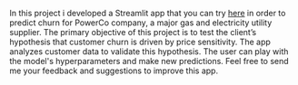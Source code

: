 In this project i developed a Streamlit app that you can try [here](https://powerco-customer-churn-prediction-vw52ttxrxuqys3w2w2ap9v.streamlit.app) in order to predict churn for PowerCo company, a major gas and electricity utility supplier.
The primary objective of this project is to test the client’s hypothesis that customer churn is driven by price sensitivity. The app analyzes customer data to validate this hypothesis.
The user can play with the model's hyperparameters and make new predictions. Feel free to send me your feedback and suggestions to improve this app.
